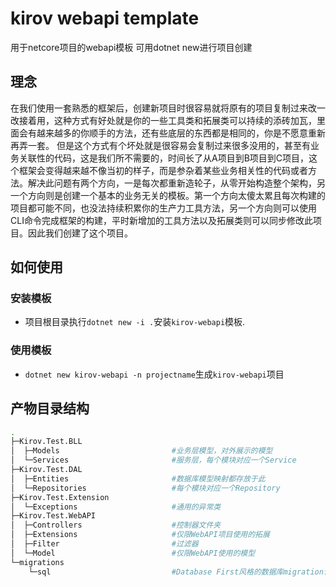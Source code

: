 # kirov webapi template
用于netcore项目的webapi模板 可用dotnet new进行项目创建

## 理念
在我们使用一套熟悉的框架后，创建新项目时很容易就将原有的项目复制过来改一改接着用，这种方式有好处就是你的一些工具类和拓展类可以持续的添砖加瓦，里面会有越来越多的你顺手的方法，还有些底层的东西都是相同的，你是不愿意重新再弄一套。
但是这个方式有个坏处就是很容易会复制过来很多没用的，甚至有业务关联性的代码，这是我们所不需要的，时间长了从A项目到B项目到C项目，这个框架会变得越来越不像当初的样子，而是参杂着某些业务相关性的代码或者方法。解决此问题有两个方向，一是每次都重新造轮子，从零开始构造整个架构，另一个方向则是创建一个基本的业务无关的模板。第一个方向太傻太累且每次构建的项目都可能不同，也没法持续积累你的生产力工具方法，另一个方向则可以使用CLI命令完成框架的构建，平时新增加的工具方法以及拓展类则可以同步修改此项目。因此我们创建了这个项目。

## 如何使用
### 安装模板
* 项目根目录执行`dotnet new -i .`安装`kirov-webapi`模板.
### 使用模板
* `dotnet new kirov-webapi -n projectname`生成`kirov-webapi`项目

## 产物目录结构
```sh
.
├─Kirov.Test.BLL
│  ├─Models                         #业务层模型，对外展示的模型
│  └─Services                       #服务层，每个模块对应一个Service
├─Kirov.Test.DAL
│  ├─Entities                       #数据库模型映射都存放于此
│  └─Repositories                   #每个模块对应一个Repository
├─Kirov.Test.Extension
│  └─Exceptions                     #通用的异常类
├─Kirov.Test.WebAPI
│  ├─Controllers                    #控制器文件夹
│  ├─Extensions                     #仅限WebAPI项目使用的拓展
│  ├─Filter                         #过滤器
│  └─Model                          #仅限WebAPI使用的模型
└─migrations
    └─sql                           #Database First风格的数据库migration语句
```